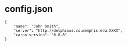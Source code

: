 # config.json
```
{
    "name": "John Smith",
    "server": "http://delphinus.cs.memphis.edu:XXXX",
    "carpo_version": "0.0.8"
}
```